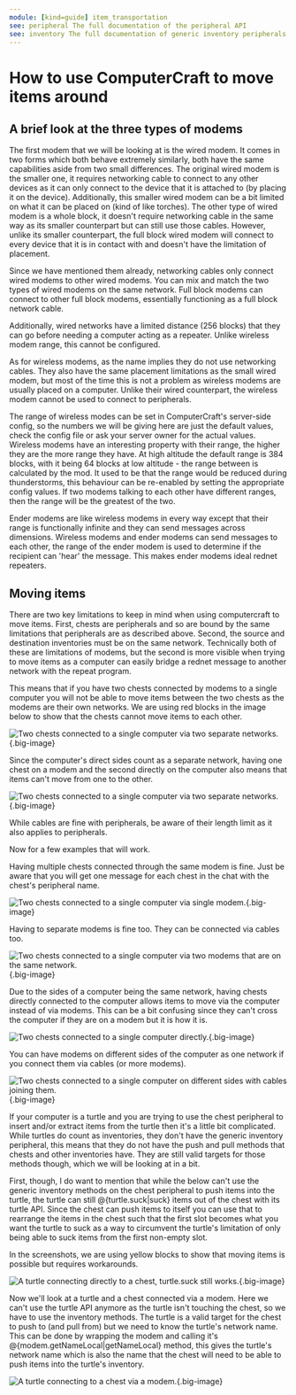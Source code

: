 ```yaml
---
module: [kind=guide] item_transportation
see: peripheral The full documentation of the peripheral API
see: inventory The full documentation of generic inventory peripherals.
---
```


# How to use ComputerCraft to move items around
<!--TODO: rewrite all this-->


<!--TODO: probably delete this-->
## A brief look at the three types of modems
The first modem that we will be looking at is the wired modem. It comes in two forms which both behave extremely similarly, both have the same capabilities aside from two small differences. The original wired modem is the smaller one, it requires networking cable to connect to any other devices as it can only connect to the device that it is attached to (by placing it on the device). Additionally, this smaller wired modem can be a bit limited on what it can be placed on (kind of like torches). The other type of wired modem is a whole block, it doesn't require networking cable in the same way as its smaller counterpart but can still use those cables. However, unlike its smaller counterpart, the full block wired modem will connect to every device that it is in contact with and doesn't have the limitation of placement.

Since we have mentioned them already, networking cables only connect wired modems to other wired modems. You can mix and match the two types of wired modems on the same network. Full block modems can connect to other full block modems, essentially functioning as a full block network cable.

Additionally, wired networks have a limited distance (256 blocks) that they can go before needing a computer acting as a repeater. Unlike wireless modem range, this cannot be configured.

As for wireless modems, as the name implies they do not use networking cables. They also have the same placement limitations as the small wired modem, but most of the time this is not a problem as wireless modems are usually placed on a computer. Unlike their wired counterpart, the wireless modem cannot be used to connect to peripherals.

The range of wireless modes can be set in ComputerCraft's server-side config, so the numbers we will be giving here are just the default values, check the config file or ask your server owner for the actual values. Wireless modems have an interesting property with their range, the higher they are the more range they have. At high altitude the default range is 384 blocks, with it being 64 blocks at low altitude - the range between is calculated by the mod. It used to be that the range would be reduced during thunderstorms, this behaviour can be re-enabled by setting the appropriate config values. If two modems talking to each other have different ranges, then the range will be the greatest of the two.

Ender modems are like wireless modems in every way except that their range is functionally infinite and they can send messages across dimensions. Wireless modems and ender modems can send messages to each other, the range of the ender modem is used to determine if the recipient can 'hear' the message. This makes ender modems ideal rednet repeaters.

## Moving items
There are two key limitations to keep in mind when using computercraft to move items. First, chests are peripherals and so are bound by the same limitations that peripherals are as described above. Second, the source and destination inventories must be on the same network. Technically both of these are limitations of modems, but the second is more visible when trying to move items as a computer can easily bridge a rednet message to another network with the repeat program.

This means that if you have two chests connected by modems to a single computer you will not be able to move items between the two chests as the modems are their own networks. We are using red blocks in the image below to show that the chests cannot move items to each other.

![Two chests connected to a single computer via two separate networks.](/images/separate-modem-networks.png){.big-image}

Since the computer's direct sides count as a separate network, having one chest on a modem and the second directly on the computer also means that items can't move from one to the other.

![Two chests connected to a single computer via two separate networks.](/images/separate-mixed-networks.png){.big-image}

While cables are fine with peripherals, be aware of their length limit as it also applies to peripherals.

Now for a few examples that will work.

Having multiple chests connected through the same modem is fine. Just be aware that you will get one message for each chest in the chat with the chest's peripheral name.

![Two chests connected to a single computer via single modem.](/images/shared-modem.png){.big-image}

Having to separate modems is fine too. They can be connected via cables too.

![Two chests connected to a single computer via two modems that are on the same network.](/images/two-modems-same-network.png){.big-image}

Due to the sides of a computer being the same network, having chests directly connected to the computer allows items to move via the computer instead of via modems. This can be a bit confusing since they can't cross the computer if they are on a modem but it is how it is.

![Two chests connected to a single computer directly.](/images/no-modems.png){.big-image}

You can have modems on different sides of the computer as one network if you connect them via cables (or more modems).

![Two chests connected to a single computer on different sides with cables joining them.](/images/bridging-cables.png){.big-image}

If your computer is a turtle and you are trying to use the chest peripheral to insert and/or extract items from the turtle then it's a little bit complicated. While turtles do count as inventories, they don't have the generic inventory peripheral, this means that they do not have the push and pull methods that chests and other inventories have. They are still valid targets for those methods though, which we will be looking at in a bit.

First, though, I do want to mention that while the below can't use the generic inventory methods on the chest peripheral to push items into the turtle, the turtle can still @{turtle.suck|suck} items out of the chest with its turtle API. Since the chest can push items to itself you can use that to rearrange the items in the chest such that the first slot becomes what you want the turtle to suck as a way to circumvent the turtle's limitation of only being able to suck items from the first non-empty slot.

In the screenshots, we are using yellow blocks to show that moving items is possible but requires workarounds.

![A turtle connecting directly to a chest, turtle.suck still works.](/images/turtle-direct.png){.big-image}

Now we'll look at a turtle and a chest connected via a modem. Here we can't use the turtle API anymore as the turtle isn't touching the chest, so we have to use the inventory methods. The turtle is a valid target for the chest to push to (and pull from) but we need to know the turtle's network name. This can be done by wrapping the modem and calling it's @{modem.getNameLocal|getNameLocal} method, this gives the turtle's network name which is also the name that the chest will need to be able to push items into the turtle's inventory.

![A turtle connecting to a chest via a modem.](/images/turtle-modem.png){.big-image}

[old]: https://www.computercraft.info/forums2/ "The original computercraft forums"

[new]: https://forums.computercraft.cc/index.php "The CC:T forums"

[discord]: https://discord.computercraft.cc/ "The Minecraft Computer Mods Discord"
